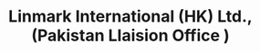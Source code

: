 ---
title: "Linmark International (HK) Ltd., (Pakistan LIaision Office )"
url: /karachi/linmark-international-hk-ltd-pakistan-liaision-office/
shop: clothes
---